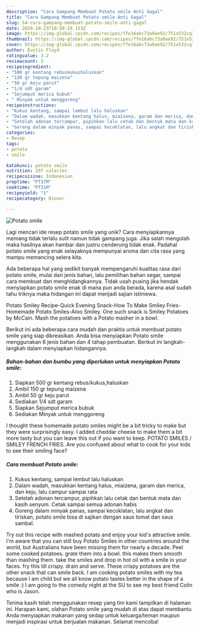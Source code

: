 ```yaml
---
description: "Cara Gampang Membuat Potato smile Anti Gagal"
title: "Cara Gampang Membuat Potato smile Anti Gagal"
slug: 54-cara-gampang-membuat-potato-smile-anti-gagal
date: 2020-10-23T10:58:19.153Z
image: https://img-global.cpcdn.com/recipes/ffe16abc73a0ae92/751x532cq70/potato-smile-foto-resep-utama.jpg
thumbnail: https://img-global.cpcdn.com/recipes/ffe16abc73a0ae92/751x532cq70/potato-smile-foto-resep-utama.jpg
cover: https://img-global.cpcdn.com/recipes/ffe16abc73a0ae92/751x532cq70/potato-smile-foto-resep-utama.jpg
author: Dustin Floyd
ratingvalue: 3.2
reviewcount: 3
recipeingredient:
- "500 gr kentang rebuskukushaluskan"
- "150 gr tepung maizena"
- "50 gr keju parut"
- "1/4 sdt garam"
- "Sejumput merica bubuk"
- " Minyak untuk menggoreng"
recipeinstructions:
- "Kukus kentang, sampai lembut lalu haluskan"
- "Dalam wadah, masukkan kentang halus, miaizena, garam dan merica, dan keju, lalu campur sampai rata"
- "Setelah adonan tercampur, pipihkan lalu cetak dan bentuk mata dan kasih senyum. Cetak sampai semua adonan habis"
- "Goreng dalam minyak panas, sampai kecoklatan, lalu angkat dan tiriskan, potato smile bisa di sajikan dengan saus tomat dan saus sambal."
categories:
- Resep
tags:
- potato
- smile

katakunci: potato smile 
nutrition: 297 calories
recipecuisine: Indonesian
preptime: "PT37M"
cooktime: "PT31M"
recipeyield: "1"
recipecategory: Dinner

---
```



![Potato smile](https://img-global.cpcdn.com/recipes/ffe16abc73a0ae92/751x532cq70/potato-smile-foto-resep-utama.jpg)

Lagi mencari ide resep potato smile yang unik? Cara menyiapkannya memang tidak terlalu sulit namun tidak gampang juga. Jika salah mengolah maka hasilnya akan hambar dan justru cenderung tidak enak. Padahal potato smile yang enak selayaknya mempunyai aroma dan cita rasa yang mampu memancing selera kita.

Ada beberapa hal yang sedikit banyak mempengaruhi kualitas rasa dari potato smile, mulai dari jenis bahan, lalu pemilihan bahan segar, sampai cara membuat dan menghidangkannya. Tidak usah pusing jika hendak menyiapkan potato smile enak di mana pun anda berada, karena asal sudah tahu triknya maka hidangan ini dapat menjadi sajian istimewa.

Potato Smiley Recipe-Quick Evening Snack-How To Make Smiley Fries-Homemade Potato Smiles-Aloo Smiley. One such snack is Smiley Potatoes by McCain. Mash the potatoes with a Potato masher in a bowl.


Berikut ini ada beberapa cara mudah dan praktis untuk membuat potato smile yang siap dikreasikan. Anda bisa menyiapkan Potato smile menggunakan 6 jenis bahan dan 4 tahap pembuatan. Berikut ini langkah-langkah dalam menyiapkan hidangannya.

<!--inarticleads1-->

##### Bahan-bahan dan bumbu yang diperlukan untuk menyiapkan Potato smile:

1. Siapkan 500 gr kentang rebus/kukus,haluskan
1. Ambil 150 gr tepung maizena
1. Ambil 50 gr keju parut
1. Sediakan 1/4 sdt garam
1. Siapkan Sejumput merica bubuk
1. Sediakan  Minyak untuk menggoreng


I thought these homemade potato smiles might be a bit tricky to make but they were surprisingly easy. I added cheddar cheese to make them a bit more tasty but you can leave this out if you want to keep. POTATO SMILES / SMILEY FRENCH FRIES. Are you confused about what to cook for your kids to see their smiling face? 

<!--inarticleads2-->

##### Cara membuat Potato smile:

1. Kukus kentang, sampai lembut lalu haluskan
1. Dalam wadah, masukkan kentang halus, miaizena, garam dan merica, dan keju, lalu campur sampai rata
1. Setelah adonan tercampur, pipihkan lalu cetak dan bentuk mata dan kasih senyum. Cetak sampai semua adonan habis
1. Goreng dalam minyak panas, sampai kecoklatan, lalu angkat dan tiriskan, potato smile bisa di sajikan dengan saus tomat dan saus sambal.


Try out this recipe with mashed potato and enjoy your kid&#39;s attractive smile. I&#39;m aware that you can still buy Potato Smiles in other countries around the world, but Australians have been missing them for nearly a decade. Peel some cooked potatoes. grate them into a bowl. this makes them smooth than mashing them. take the smiles and drop in hot oil with a smile in your faces. fry this till crispy. drain and serve. These crispy potatoes are the other snack that can smile back. I am cooking potato smiles with my tea because I am child but we all know potato tastes better in the shape of a smile :) I am going to the comedy night at the SU to see my best friend Colin who is Jason. 

Terima kasih telah menggunakan resep yang tim kami tampilkan di halaman ini. Harapan kami, olahan Potato smile yang mudah di atas dapat membantu Anda menyiapkan makanan yang sedap untuk keluarga/teman maupun menjadi inspirasi untuk berjualan makanan. Selamat mencoba!
